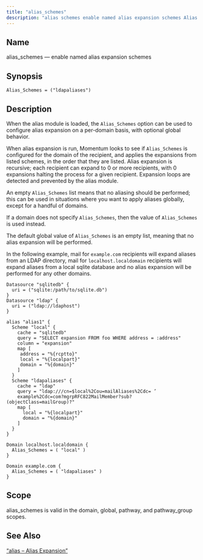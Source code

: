```yaml
---
title: "alias_schemes"
description: "alias schemes enable named alias expansion schemes Alias Schemes ldapaliases When the alias module is loaded the Alias Schemes option can be used to configure alias expansion on a per domain basis with optional global behavior When alias expansion is run Momentum looks to see if Alias Schemes is configured..."
---
```


<a name="conf.ref.alias_schemes"></a> 
## Name

alias_schemes — enable named alias expansion schemes

## Synopsis

`Alias_Schemes = ("ldapaliases")`

<a name="idp23375520"></a> 
## Description

When the alias module is loaded, the `Alias_Schemes` option can be used to configure alias expansion on a per-domain basis, with optional global behavior.

When alias expansion is run, Momentum looks to see if `Alias_Schemes` is configured for the domain of the recipient, and applies the expansions from listed schemes, in the order that they are listed. Alias expansion is recursive; each recipient can expand to 0 or more recipients, with 0 expansions halting the process for a given recipient. Expansion loops are detected and prevented by the alias module.

An empty `Alias_Schemes` list means that no aliasing should be performed; this can be used in situations where you want to apply aliases globally, except for a handful of domains.

If a domain does not specify `Alias_Schemes`, then the value of `Alias_Schemes` is used instead.

The default global value of `Alias_Schemes` is an empty list, meaning that no alias expansion will be performed.

In the following example, mail for `example.com` recipients will expand aliases from an LDAP directory, mail for `localhost.localdomain` recipients will expand aliases from a local sqlite database and no alias expansion will be performed for any other domains.

<a name="example.alias_schemes.3"></a> 


```
Datasource "sqlitedb" {
  uri = ("sqlite:/path/to/sqlite.db")
}
Datasource "ldap" {
  uri = ("ldap://ldaphost")
}

alias "alias1" {
  Scheme "local" {
    cache = "sqlitedb"
    query = "SELECT expansion FROM foo WHERE address = :address"
    column = "expansion"
    map [
     address = "%{rcptto}"
     local = "%{localpart}"
     domain = "%{domain}"
    ]
  }
  Scheme "ldapaliases" {
    cache = "ldap"
    query = "ldap:///cn=$local%2Cou=mailAliases%2Cdc= ’
    example%2Cdc=com?mgrpRFC822MailMember?sub?(objectClass=mailGroup)?"
    map [
      local = "%{localpart}"
      domain = "%{domain}"
    ]
  }
}

Domain localhost.localdomain {
  Alias_Schemes = ( "local" )
}

Domain example.com {
  Alias_Schemes = ( "ldapaliases" )
}
```

<a name="idp23387184"></a> 
## Scope

alias_schemes is valid in the domain, global, pathway, and pathway_group scopes.

<a name="idp23389056"></a> 
## See Also

[“alias – Alias Expansion”](/momentum/4/modules/alias)